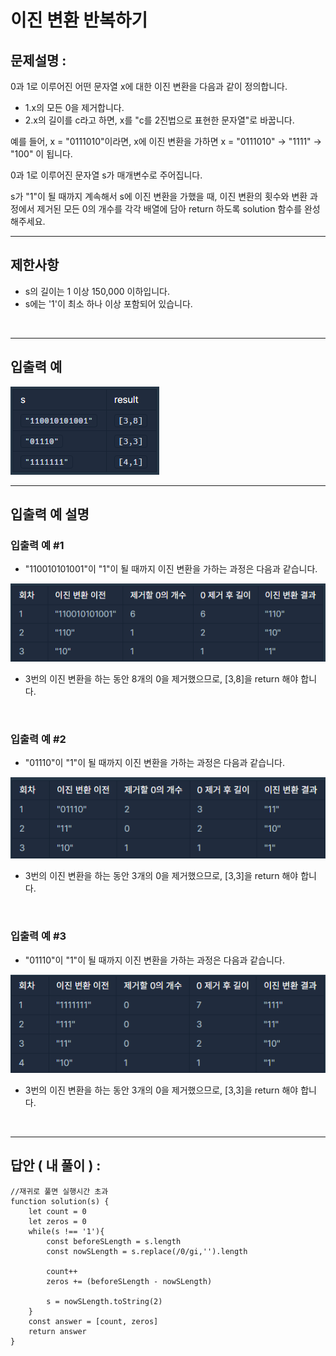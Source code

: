 # 이진 변환 반복하기

## 문제설명 :

0과 1로 이루어진 어떤 문자열 x에 대한 이진 변환을 다음과 같이 정의합니다.

- 1.x의 모든 0을 제거합니다.
- 2.x의 길이를 c라고 하면, x를 "c를 2진법으로 표현한 문자열"로 바꿉니다.

예를 들어, x = "0111010"이라면, x에 이진 변환을 가하면 x = "0111010" -> "1111" -> "100" 이 됩니다.

0과 1로 이루어진 문자열 s가 매개변수로 주어집니다.

s가 "1"이 될 때까지 계속해서 s에 이진 변환을 가했을 때, 이진 변환의 횟수와 변환 과정에서 제거된 모든 0의 개수를 각각 배열에 담아 return 하도록 solution 함수를 완성해주세요.

---

## 제한사항

- s의 길이는 1 이상 150,000 이하입니다.
- s에는 '1'이 최소 하나 이상 포함되어 있습니다.

<br/>

---

## 입출력 예

<img src ='이진 변환 반복하기1.png'>

<br/>

---

## 입출력 예 설명

### 입출력 예 #1

- "110010101001"이 "1"이 될 때까지 이진 변환을 가하는 과정은 다음과 같습니다.

<img src ='이진 변환 반복하기2.png'>

- 3번의 이진 변환을 하는 동안 8개의 0을 제거했으므로, [3,8]을 return 해야 합니다.

<br/>

### 입출력 예 #2

- "01110"이 "1"이 될 때까지 이진 변환을 가하는 과정은 다음과 같습니다.

<img src ='이진 변환 반복하기3.png'>

- 3번의 이진 변환을 하는 동안 3개의 0을 제거했으므로, [3,3]을 return 해야 합니다.

<br/>

### 입출력 예 #3

- "01110"이 "1"이 될 때까지 이진 변환을 가하는 과정은 다음과 같습니다.

<img src ='이진 변환 반복하기4.png'>

- 3번의 이진 변환을 하는 동안 3개의 0을 제거했으므로, [3,3]을 return 해야 합니다.

<br/>

---

## 답안 ( 내 풀이 ) :

```
//재귀로 풀면 실행시간 초과
function solution(s) {
    let count = 0
    let zeros = 0
    while(s !== '1'){
        const beforeSLength = s.length
        const nowSLength = s.replace(/0/gi,'').length

        count++
        zeros += (beforeSLength - nowSLength)

        s = nowSLength.toString(2)
    }
    const answer = [count, zeros]
    return answer
}
```
